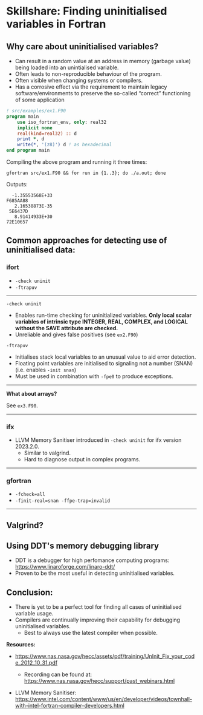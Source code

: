 # Skillshare: Finding uninitialised variables in Fortran

## Why care about uninitialised variables?

- Can result in a random value at an address in memory (garbage value) being loaded into an unintialised variable.
- Often leads to non-reproducible behaviour of the program.
- Often visible when changing systems or compilers.
- Has a corrosive effect via the requirement to maintain legacy software/environments to preserve the so-called “correct” functioning of some application

```fortran
! src/examples/ex1.F90
program main
    use iso_fortran_env, only: real32
    implicit none
    real(kind=real32) :: d
    print *, d
    write(*, '(z8)') d ! as hexadecimal
end program main
```

Compiling the above program and running it three times:

```
gfortran src/ex1.F90 && for run in {1..3}; do ./a.out; done
```

Outputs:

```
  -1.35553568E+33
F685AA88
   2.16538873E-35
 5E6437D
   8.91414933E+30
72E10657
```







## Common approaches for detecting use of uninitialised data:

### ifort

- `-check uninit`
- `-ftrapuv`

----

`-check uninit`

- Enables run-time checking for uninitialized variables. **Only local scalar variables  of  intrinsic  type  INTEGER, REAL, COMPLEX, and LOGICAL without the SAVE attribute are checked.**
- Unreliable and gives false positives (see `ex2.F90`)

`-ftrapuv`

- Initialises stack local variables to an unusual value to aid error detection.
- Floating point variables are initialised to signaling not a number (SNAN) (i.e. enables `-init snan`)
- Must be used in combination with `-fpe0` to produce exceptions.

---

**What about arrays?**

See `ex3.F90`.

---

### ifx

- LLVM Memory Sanitiser introduced in `-check uninit` for ifx version 2023.2.0.
  - Similar to valgrind.
  - Hard to diagnose output in complex programs.

----

### gfortran

- `-fcheck=all`
- `-finit-real=snan -ffpe-trap=invalid`

---











## Valgrind?

















## Using DDT's memory debugging library

- DDT is a debugger for high perfomance computing programs: https://www.linaroforge.com/linaro-ddt/
- Proven to be the most useful in detecting uninitialised variables.



















## Conclusion:

- There is yet to be a perfect tool for finding all cases of uninitialised variable usage.
- Compilers are continually improving their capability for debugging uninitialised variables.
  - Best to always use the latest compiler when possible.









**Resources:**

- https://www.nas.nasa.gov/hecc/assets/pdf/training/UnInit_Fix_your_code_2012_10_31.pdf
  - Recording can be found at: https://www.nas.nasa.gov/hecc/support/past_webinars.html

- LLVM Memory Sanitiser: https://www.intel.com/content/www/us/en/developer/videos/townhall-with-intel-fortran-compiler-developers.html
